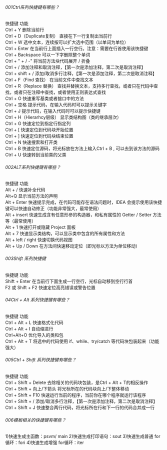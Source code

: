 ###### 001Ctrl系列快捷键有哪些？
快捷键	功能   
Ctrl + Y	删除当前行   
Ctrl + D（Duplicate复制）	直接在下一行复制出当前行   
Ctrl + W	选中文本，连续按可以扩大选中范围（以单词为单位）   
Ctrl + Enter	在当前行上面插入一行空行。注意：需要在行首使用该快捷键   
Ctrl + Backspace	可以一下字删除整个单词   
Ctrl + " + / -"	将当前方法块代码展开 / 折叠   
Ctrl + /	添加注释和取消注释，【第一次是添加注释，第二次是取消注释】   
Ctrl + shift + /	添加/取消多行注释，【第一次是添加注释，第二次是取消注释】   
Ctrl + F（Find 查找）	在当前文件中查找文本   
Ctrl + R（Replace 替换）	查找并替换文本，支持多行查找，或者只在代码中查找，或者只在注释中查找，或者使用正则表达式查找  
Ctrl + O	快速重写基类或者接口中的方法   
Ctrl + 空格	提示代码，在输入代码时可以提示关键字  
Ctrl + J	提示代码，在输入代码时可以提示快捷键  
Ctrl + H（Hierarhcy层级）	显示类结构图（类的继承层次）   
Ctrl + G	快速定位到指定行指定列  
Ctrl + [	快速定位到代码块开始位置   
Ctrl + ]	快速定位到代码块结束位置   
Ctrl + N	快速搜索和打开类   
Ctrl + B	快速定位源码，将光标放在方法上输入Ctrl + B , 可以去到该方法的源码   
Ctrl + U	快速转到当前类的父类   

###### 002ALT系列快捷键有哪些？
快捷键	功能   
Alt + /	快速补全代码   
Alt+Q	显示当前方法的声明   
Alt + Enter	快速提示完成，在代码可能存在语法问题时，IDEA 会提示使用该快捷键可以快速自动修正（功能非常强大，最常使用）   
Alt + insert	快速生成含有任意形参的构造器，和私有属性的 Getter / Setter 方法等（最常使用）   
Alt + 1	快速打开或隐藏 Project 面板    
Alt + 7	快速显示类结构，可以显示类中包含的所有属性和方法     
Alt + left / right	快速切换代码视图      
Alt + Up / Down	在方法间快速移动定位（即光标以方法为单位移动）     
###### 003Shift 系列快捷键   
快捷键	功能    
Shift + Enter	在当前行下面生成一行空行，光标自动移到空行行首    
F2 或 Shift + F2	快速定位高亮错误或警告位置     
###### 04Ctrl + Alt 系列快捷键有哪些？   
快捷键	功能   
Ctrl + Alt + L	快速格式化代码    
Ctrl + Alt + I	自动缩进行      
Ctrl+Alt+O	优化导入的类和包       
Ctrl + Alt + T	将选中的代码使用 if、while、try/catch 等代码块包装起来（功能强大）       
###### 005Ctrl + Shift 系列快捷键有哪些？
快捷键	功能  
Ctrl + Shift + Delete	去除相关的代码块包装，是Ctrl + Alt + T的相反操作  
Ctrl + Shift + 向上/下箭头	将光标所在的代码块向上/下整体移动   
Ctrl + Shift + F10	快速运行当前的程序，当前你在哪个程序就运行该程序   
Ctrl + Shift + /	添加/取消多行注释，【第一次是添加注释，第二次是取消注释】   
Ctrl + Shift + J	快速整合两行代码，将光标所在行和下一行的代码合并成一行  

###### 006模板相关的快捷键有哪些？
1)快速生成主函数：psvm/ main
2)快速生成打印语句：sout
3)快速生成普通 for 循环：fori 
4)快速生成增强 for循环：iter​    